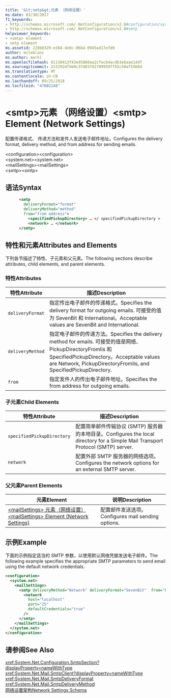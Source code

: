 ```yaml
---
title: '&lt;smtp&gt;元素 （网络设置）'
ms.date: 03/30/2017
f1_keywords:
- http://schemas.microsoft.com/.NetConfiguration/v2.0#configuration/system.net/mailSettings/smtp
- http://schemas.microsoft.com/.NetConfiguration/v2.0#smtp
helpviewer_keywords:
- <smtp> element
- smtp element
ms.assetid: 220b0329-e384-4e0c-86b4-0945ad17efd9
author: mcleblanc
ms.author: markl
ms.openlocfilehash: 61110413f43e95060aa2cfecb4acdb3ebaae14df
ms.sourcegitcommit: 213292dfbb0c37d83f62709959ff55c50af5560d
ms.translationtype: MT
ms.contentlocale: zh-CN
ms.lasthandoff: 09/25/2018
ms.locfileid: "47082248"
---
```

# <a name="ltsmtpgt-element-network-settings"></a><span data-ttu-id="089db-102">&lt;smtp&gt;元素 （网络设置）</span><span class="sxs-lookup"><span data-stu-id="089db-102">&lt;smtp&gt; Element (Network Settings)</span></span>
<span data-ttu-id="089db-103">配置传递格式、 传递方法和发件人发送电子邮件地址。</span><span class="sxs-lookup"><span data-stu-id="089db-103">Configures the delivery format, delivery method, and from address for sending emails.</span></span>  
  
 <span data-ttu-id="089db-104">\<configuration></span><span class="sxs-lookup"><span data-stu-id="089db-104">\<configuration></span></span>  
<span data-ttu-id="089db-105">\<system.net></span><span class="sxs-lookup"><span data-stu-id="089db-105">\<system.net></span></span>  
<span data-ttu-id="089db-106">\<mailSettings></span><span class="sxs-lookup"><span data-stu-id="089db-106">\<mailSettings></span></span>  
<span data-ttu-id="089db-107">\<smtp></span><span class="sxs-lookup"><span data-stu-id="089db-107">\<smtp></span></span>  
  
## <a name="syntax"></a><span data-ttu-id="089db-108">语法</span><span class="sxs-lookup"><span data-stu-id="089db-108">Syntax</span></span>  
  
```xml  
      <smtp  
        deliveryFormat="format"   
        deliveryMethod="method"   
        from="from address">
          <specifiedPickupDirectory> … </ specifiedPickupDirectory >  
          <network> … </network>  
      </smtp>  
```  
  
## <a name="attributes-and-elements"></a><span data-ttu-id="089db-109">特性和元素</span><span class="sxs-lookup"><span data-stu-id="089db-109">Attributes and Elements</span></span>  
 <span data-ttu-id="089db-110">下列各节描述了特性、子元素和父元素。</span><span class="sxs-lookup"><span data-stu-id="089db-110">The following sections describe attributes, child elements, and parent elements.</span></span>  
  
### <a name="attributes"></a><span data-ttu-id="089db-111">特性</span><span class="sxs-lookup"><span data-stu-id="089db-111">Attributes</span></span>  
  
|<span data-ttu-id="089db-112">特性</span><span class="sxs-lookup"><span data-stu-id="089db-112">Attribute</span></span>|<span data-ttu-id="089db-113">描述</span><span class="sxs-lookup"><span data-stu-id="089db-113">Description</span></span>|  
|---------------|-----------------|  
|`deliveryFormat`|<span data-ttu-id="089db-114">指定传出电子邮件的传递格式。</span><span class="sxs-lookup"><span data-stu-id="089db-114">Specifies the delivery format for outgoing emails.</span></span> <span data-ttu-id="089db-115">可接受的值为 SevenBit 和 International。</span><span class="sxs-lookup"><span data-stu-id="089db-115">Acceptable values are SevenBit and International.</span></span>|  
|`deliveryMethod`|<span data-ttu-id="089db-116">指定电子邮件的传递方法。</span><span class="sxs-lookup"><span data-stu-id="089db-116">Specifies the delivery method for emails.</span></span> <span data-ttu-id="089db-117">可接受的值是网络、 PickupDirectoryFromIis 和 SpecifiedPickupDirectory。</span><span class="sxs-lookup"><span data-stu-id="089db-117">Acceptable values are Network, PickupDirectoryFromIis, and SpecifiedPickupDirectory.</span></span>|  
|`from`|<span data-ttu-id="089db-118">指定发件人的传出电子邮件地址。</span><span class="sxs-lookup"><span data-stu-id="089db-118">Specifies the from address for outgoing emails.</span></span>|  
  
### <a name="child-elements"></a><span data-ttu-id="089db-119">子元素</span><span class="sxs-lookup"><span data-stu-id="089db-119">Child Elements</span></span>  
  
|<span data-ttu-id="089db-120">特性</span><span class="sxs-lookup"><span data-stu-id="089db-120">Attribute</span></span>|<span data-ttu-id="089db-121">描述</span><span class="sxs-lookup"><span data-stu-id="089db-121">Description</span></span>|  
|---------------|-----------------|  
|`specifiedPickupDirectory`|<span data-ttu-id="089db-122">配置简单邮件传输协议 (SMTP) 服务器的本地目录。</span><span class="sxs-lookup"><span data-stu-id="089db-122">Configures the local directory for a Simple Mail Transport Protocol (SMTP) server.</span></span>|  
|`network`|<span data-ttu-id="089db-123">配置外部 SMTP 服务器的网络选项。</span><span class="sxs-lookup"><span data-stu-id="089db-123">Configures the network options for an external SMTP server.</span></span>|  
  
### <a name="parent-elements"></a><span data-ttu-id="089db-124">父元素</span><span class="sxs-lookup"><span data-stu-id="089db-124">Parent Elements</span></span>  
  
|<span data-ttu-id="089db-125">**元素**</span><span class="sxs-lookup"><span data-stu-id="089db-125">**Element**</span></span>|<span data-ttu-id="089db-126">**说明**</span><span class="sxs-lookup"><span data-stu-id="089db-126">**Description**</span></span>|  
|-----------------|---------------------|  
|[<span data-ttu-id="089db-127">\<mailSettings> 元素（网络设置）</span><span class="sxs-lookup"><span data-stu-id="089db-127">\<mailSettings> Element (Network Settings)</span></span>](../../../../../docs/framework/configure-apps/file-schema/network/mailsettings-element-network-settings.md)|<span data-ttu-id="089db-128">配置邮件发送选项。</span><span class="sxs-lookup"><span data-stu-id="089db-128">Configures mail sending options.</span></span>|  
  
## <a name="example"></a><span data-ttu-id="089db-129">示例</span><span class="sxs-lookup"><span data-stu-id="089db-129">Example</span></span>  
 <span data-ttu-id="089db-130">下面的示例指定适当的 SMTP 参数，以使用默认网络凭据发送电子邮件。</span><span class="sxs-lookup"><span data-stu-id="089db-130">The following example specifies the appropriate SMTP parameters to send email using the default network credentials.</span></span>  
  
```xml  
<configuration>  
  <system.net>  
    <mailSettings>  
      <smtp deliveryMethod="Network" deliveryFormat="SevenBit"  from="ben@contoso.com">  
        <network  
          host="localhost"  
          port="25"  
          defaultCredentials="true"  
        />  
      </smtp>  
    </mailSettings>  
  </system.net>  
</configuration>  
```  
  
## <a name="see-also"></a><span data-ttu-id="089db-131">请参阅</span><span class="sxs-lookup"><span data-stu-id="089db-131">See Also</span></span>  
 <xref:System.Net.Configuration.SmtpSection?displayProperty=nameWithType>  
 <xref:System.Net.Mail.SmtpClient?displayProperty=nameWithType>  
 <xref:System.Net.Mail.SmtpDeliveryFormat>  
 <xref:System.Net.Mail.SmtpDeliveryMethod>  
 [<span data-ttu-id="089db-132">网络设置架构</span><span class="sxs-lookup"><span data-stu-id="089db-132">Network Settings Schema</span></span>](../../../../../docs/framework/configure-apps/file-schema/network/index.md)

